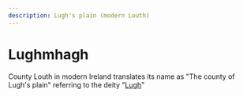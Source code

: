 ```yaml
---
description: Lugh's plain (modern Louth)
---
```


# Lughmhagh

County Louth in modern Ireland translates its name as "The county of Lugh's plain" referring to the deity "[Lugh](../characters/lugh.md)"
